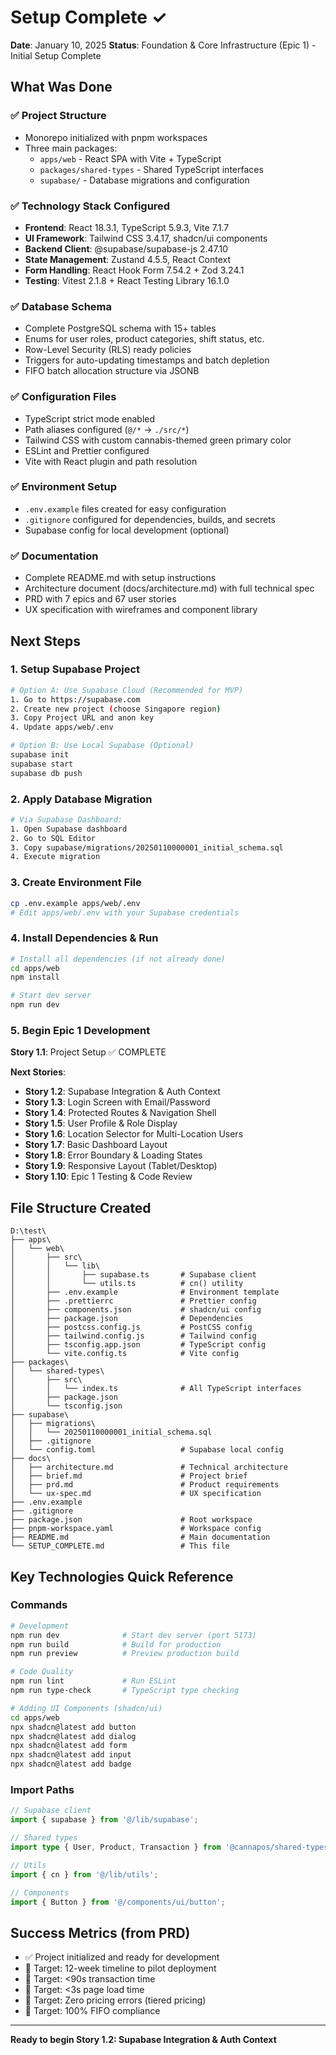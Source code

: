 # Setup Complete ✓

**Date**: January 10, 2025
**Status**: Foundation & Core Infrastructure (Epic 1) - Initial Setup Complete

## What Was Done

### ✅ Project Structure
- Monorepo initialized with pnpm workspaces
- Three main packages:
  - `apps/web` - React SPA with Vite + TypeScript
  - `packages/shared-types` - Shared TypeScript interfaces
  - `supabase/` - Database migrations and configuration

### ✅ Technology Stack Configured
- **Frontend**: React 18.3.1, TypeScript 5.9.3, Vite 7.1.7
- **UI Framework**: Tailwind CSS 3.4.17, shadcn/ui components
- **Backend Client**: @supabase/supabase-js 2.47.10
- **State Management**: Zustand 4.5.5, React Context
- **Form Handling**: React Hook Form 7.54.2 + Zod 3.24.1
- **Testing**: Vitest 2.1.8 + React Testing Library 16.1.0

### ✅ Database Schema
- Complete PostgreSQL schema with 15+ tables
- Enums for user roles, product categories, shift status, etc.
- Row-Level Security (RLS) ready policies
- Triggers for auto-updating timestamps and batch depletion
- FIFO batch allocation structure via JSONB

### ✅ Configuration Files
- TypeScript strict mode enabled
- Path aliases configured (`@/*` → `./src/*`)
- Tailwind CSS with custom cannabis-themed green primary color
- ESLint and Prettier configured
- Vite with React plugin and path resolution

### ✅ Environment Setup
- `.env.example` files created for easy configuration
- `.gitignore` configured for dependencies, builds, and secrets
- Supabase config for local development (optional)

### ✅ Documentation
- Complete README.md with setup instructions
- Architecture document (docs/architecture.md) with full technical spec
- PRD with 7 epics and 67 user stories
- UX specification with wireframes and component library

## Next Steps

### 1. Setup Supabase Project

```bash
# Option A: Use Supabase Cloud (Recommended for MVP)
1. Go to https://supabase.com
2. Create new project (choose Singapore region)
3. Copy Project URL and anon key
4. Update apps/web/.env

# Option B: Use Local Supabase (Optional)
supabase init
supabase start
supabase db push
```

### 2. Apply Database Migration

```bash
# Via Supabase Dashboard:
1. Open Supabase dashboard
2. Go to SQL Editor
3. Copy supabase/migrations/20250110000001_initial_schema.sql
4. Execute migration
```

### 3. Create Environment File

```bash
cp .env.example apps/web/.env
# Edit apps/web/.env with your Supabase credentials
```

### 4. Install Dependencies & Run

```bash
# Install all dependencies (if not already done)
cd apps/web
npm install

# Start dev server
npm run dev
```

### 5. Begin Epic 1 Development

**Story 1.1**: Project Setup ✅ COMPLETE

**Next Stories**:
- **Story 1.2**: Supabase Integration & Auth Context
- **Story 1.3**: Login Screen with Email/Password
- **Story 1.4**: Protected Routes & Navigation Shell
- **Story 1.5**: User Profile & Role Display
- **Story 1.6**: Location Selector for Multi-Location Users
- **Story 1.7**: Basic Dashboard Layout
- **Story 1.8**: Error Boundary & Loading States
- **Story 1.9**: Responsive Layout (Tablet/Desktop)
- **Story 1.10**: Epic 1 Testing & Code Review

## File Structure Created

```
D:\test\
├── apps\
│   └── web\
│       ├── src\
│       │   └── lib\
│       │       ├── supabase.ts       # Supabase client
│       │       └── utils.ts          # cn() utility
│       ├── .env.example              # Environment template
│       ├── .prettierrc               # Prettier config
│       ├── components.json           # shadcn/ui config
│       ├── package.json              # Dependencies
│       ├── postcss.config.js         # PostCSS config
│       ├── tailwind.config.js        # Tailwind config
│       ├── tsconfig.app.json         # TypeScript config
│       └── vite.config.ts            # Vite config
├── packages\
│   └── shared-types\
│       ├── src\
│       │   └── index.ts              # All TypeScript interfaces
│       ├── package.json
│       └── tsconfig.json
├── supabase\
│   ├── migrations\
│   │   └── 20250110000001_initial_schema.sql
│   ├── .gitignore
│   └── config.toml                   # Supabase local config
├── docs\
│   ├── architecture.md               # Technical architecture
│   ├── brief.md                      # Project brief
│   ├── prd.md                        # Product requirements
│   └── ux-spec.md                    # UX specification
├── .env.example
├── .gitignore
├── package.json                      # Root workspace
├── pnpm-workspace.yaml               # Workspace config
├── README.md                         # Main documentation
└── SETUP_COMPLETE.md                 # This file
```

## Key Technologies Quick Reference

### Commands
```bash
# Development
npm run dev              # Start dev server (port 5173)
npm run build            # Build for production
npm run preview          # Preview production build

# Code Quality
npm run lint             # Run ESLint
npm run type-check       # TypeScript type checking

# Adding UI Components (shadcn/ui)
cd apps/web
npx shadcn@latest add button
npx shadcn@latest add dialog
npx shadcn@latest add form
npx shadcn@latest add input
npx shadcn@latest add badge
```

### Import Paths
```typescript
// Supabase client
import { supabase } from '@/lib/supabase';

// Shared types
import type { User, Product, Transaction } from '@cannapos/shared-types';

// Utils
import { cn } from '@/lib/utils';

// Components
import { Button } from '@/components/ui/button';
```

## Success Metrics (from PRD)

- ✅ Project initialized and ready for development
- 🎯 Target: 12-week timeline to pilot deployment
- 🎯 Target: <90s transaction time
- 🎯 Target: <3s page load time
- 🎯 Target: Zero pricing errors (tiered pricing)
- 🎯 Target: 100% FIFO compliance

---

**Ready to begin Story 1.2: Supabase Integration & Auth Context**
